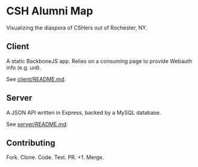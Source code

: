 # CSH Alumni Map

Visualizing the diaspora of CSHers out of Rochester, NY. 

## Client

A static BackboneJS app. Relies on a consuming page to provide Webauth info (e.g. uid).

See [client/README.md](client/README.md).

## Server

A JSON API written in Express, backed by a MySQL database. 

See [server/README.md](server/README.md).

## Contributing

Fork. Clone. Code. Test. PR. +1. Merge.

